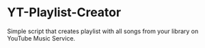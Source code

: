 # YT-Playlist-Creator
Simple script that creates playlist with all songs from your library on YouTube Music Service.
